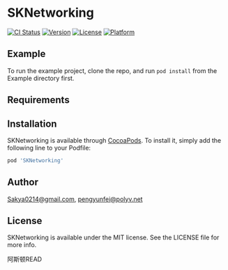 # SKNetworking

[![CI Status](https://img.shields.io/travis/Sakya0214@gmail.com/SKNetworking.svg?style=flat)](https://travis-ci.org/Sakya0214@gmail.com/SKNetworking)
[![Version](https://img.shields.io/cocoapods/v/SKNetworking.svg?style=flat)](https://cocoapods.org/pods/SKNetworking)
[![License](https://img.shields.io/cocoapods/l/SKNetworking.svg?style=flat)](https://cocoapods.org/pods/SKNetworking)
[![Platform](https://img.shields.io/cocoapods/p/SKNetworking.svg?style=flat)](https://cocoapods.org/pods/SKNetworking)

## Example

To run the example project, clone the repo, and run `pod install` from the Example directory first.

## Requirements

## Installation

SKNetworking is available through [CocoaPods](https://cocoapods.org). To install
it, simply add the following line to your Podfile:

```ruby
pod 'SKNetworking'
```

## Author

Sakya0214@gmail.com, pengyunfei@polyv.net

## License

SKNetworking is available under the MIT license. See the LICENSE file for more info.

阿斯顿READ
